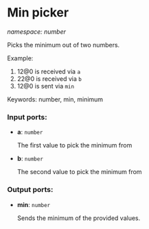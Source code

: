 # Min picker

_namespace: number_

Picks the minimum out of two numbers.

Example:

1. 12@0 is received via `a`
2. 22@0 is received via `b`
3. 12@0 is sent via `min`

Keywords: number, min, minimum

### Input ports:

* __a__: ` number `

    The first value to pick the minimum from


* __b__: ` number `

    The second value to pick the minimum from

### Output ports:

* __min__: ` number `

    Sends the minimum of the provided values.

